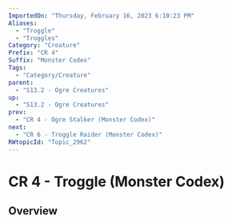 ```yaml
---
ImportedOn: "Thursday, February 16, 2023 6:10:23 PM"
Aliases:
  - "Troggle"
  - "Troggles"
Category: "Creature"
Prefix: "CR 4"
Suffix: "Monster Codex"
Tags:
  - "Category/Creature"
parent:
  - "S13.2 - Ogre Creatures"
up:
  - "S13.2 - Ogre Creatures"
prev:
  - "CR 4 - Ogre Stalker (Monster Codex)"
next:
  - "CR 6 - Troggle Raider (Monster Codex)"
RWtopicId: "Topic_2962"
---
```

# CR 4 - Troggle (Monster Codex)
## Overview
